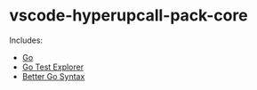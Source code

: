 # vscode-hyperupcall-pack-core

Includes:

- [Go](https://marketplace.visualstudio.com/items?itemName=golang.go)
- [Go Test Explorer](https://marketplace.visualstudio.com/items?itemName=premparihar.gotestexplorer)
- [Better Go Syntax](https://marketplace.visualstudio.com/items?itemName=jeff-hykin.better-go-syntax)
